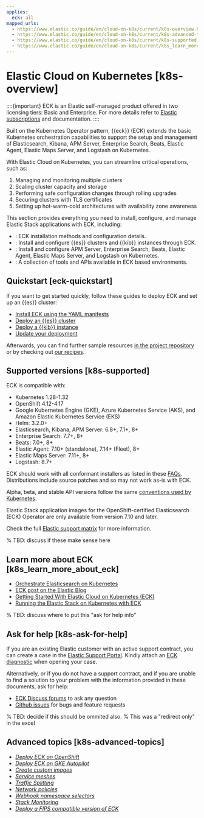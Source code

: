 ```yaml
---
applies:
  eck: all
mapped_urls:
  - https://www.elastic.co/guide/en/cloud-on-k8s/current/k8s-overview.html
  - https://www.elastic.co/guide/en/cloud-on-k8s/current/k8s-advanced-topics.html
  - https://www.elastic.co/guide/en/cloud-on-k8s/current/k8s-supported.html
  - https://www.elastic.co/guide/en/cloud-on-k8s/current/k8s_learn_more_about_eck.html
---
```


# Elastic Cloud on Kubernetes [k8s-overview]

::::{important}
ECK is an Elastic self-managed product offered in two licensing tiers: Basic and Enterprise. For more details refer to [Elastic subscriptions](https://www.elastic.co/subscriptions) and [](/deploy-manage/license/manage-your-license-in-eck.md) documentation.
::::

Built on the Kubernetes Operator pattern, {{eck}} (ECK) extends the basic Kubernetes orchestration capabilities to support the setup and management of Elasticsearch, Kibana, APM Server, Enterprise Search, Beats, Elastic Agent, Elastic Maps Server, and Logstash on Kubernetes.

With Elastic Cloud on Kubernetes, you can streamline critical operations, such as:

1. Managing and monitoring multiple clusters
2. Scaling cluster capacity and storage
3. Performing safe configuration changes through rolling upgrades
4. Securing clusters with TLS certificates
5. Setting up hot-warm-cold architectures with availability zone awareness

This section provides everything you need to install, configure, and manage Elastic Stack applications with ECK, including:

- [](./cloud-on-k8s/deploy-an-orchestrator.md): ECK installation methods and configuration details.
- [](./cloud-on-k8s/manage-deployments.md): Install and configure {{es}} clusters and {{kib}} instances through ECK.
- [](./cloud-on-k8s/orchestrate-other-elastic-applications.md): Install and configure APM Server, Enterprise Search, Beats, Elastic Agent, Elastic Maps Server, and Logstash on Kubernetes.
- [](./cloud-on-k8s/tools-apis.md): A collection of tools and APIs available in ECK based environments.

## Quickstart [eck-quickstart]

If you want to get started quickly, follow these guides to deploy ECK and set up an {{es}} cluster:

* [Install ECK using the YAML manifests](./cloud-on-k8s/install-using-yaml-manifest-quickstart.md)
* [Deploy an {{es}} cluster](./cloud-on-k8s/elasticsearch-deployment-quickstart.md)
* [Deploy a {{kib}} instance](./cloud-on-k8s/kibana-instance-quickstart.md)
* [Update your deployment](./cloud-on-k8s/update-deployments.md)

Afterwards, you can find further sample resources [in the project repository](https://github.com/elastic/cloud-on-k8s/tree/2.16/config/samples) or by checking out [our recipes](./cloud-on-k8s/recipes.md).

## Supported versions [k8s-supported]

ECK is compatible with:

* Kubernetes 1.28-1.32
* OpenShift 4.12-4.17
* Google Kubernetes Engine (GKE), Azure Kubernetes Service (AKS), and Amazon Elastic Kubernetes Service (EKS)
* Helm: 3.2.0+
* Elasticsearch, Kibana, APM Server: 6.8+, 7.1+, 8+
* Enterprise Search: 7.7+, 8+
* Beats: 7.0+, 8+
* Elastic Agent: 7.10+ (standalone), 7.14+ (Fleet), 8+
* Elastic Maps Server: 7.11+, 8+
* Logstash: 8.7+

ECK should work with all conformant installers as listed in these [FAQs](https://github.com/cncf/k8s-conformance/blob/master/faq.md#what-is-a-distribution-hosted-platform-and-an-installer). Distributions include source patches and so may not work as-is with ECK.

Alpha, beta, and stable API versions follow the same [conventions used by Kubernetes](https://kubernetes.io/docs/concepts/overview/kubernetes-api/#api-versioning).

Elastic Stack application images for the OpenShift-certified Elasticsearch (ECK) Operator are only available from version 7.10 and later.

Check the full [Elastic support matrix](https://www.elastic.co/support/matrix#matrix_kubernetes) for more information.

% TBD: discuss if these make sense here
## Learn more about ECK [k8s_learn_more_about_eck]

* [Orchestrate Elasticsearch on Kubernetes](https://www.elastic.co/elasticsearch-kubernetes)
* [ECK post on the Elastic Blog](https://www.elastic.co/blog/introducing-elastic-cloud-on-kubernetes-the-elasticsearch-operator-and-beyond?elektra=products&storm=sub1)
* [Getting Started With Elastic Cloud on Kubernetes (ECK)](https://www.youtube.com/watch?v=PIJmlYBIFXM)
* [Running the Elastic Stack on Kubernetes with ECK](https://www.youtube.com/watch?v=Wf6E3vkvEFM)

% TBD: discuss where to put this "ask for help info"
## Ask for help [k8s-ask-for-help]

If you are an existing Elastic customer with an active support contract, you can create a case in the [Elastic Support Portal](https://support.elastic.co/). Kindly attach an [ECK diagnostic](/troubleshoot/deployments/cloud-on-k8s/run-eck-diagnostics.md) when opening your case.

Alternatively, or if you do not have a support contract, and if you are unable to find a solution to your problem with the information provided in these documents, ask for help:

* [ECK Discuss forums](https://discuss.elastic.co/c/eck) to ask any question
* [Github issues](https://github.com/elastic/cloud-on-k8s/issues) for bugs and feature requests

% TBD: decide if this should be ommited also.
% This was a "redirect only" in the excel
## Advanced topics [k8s-advanced-topics]

* [*Deploy ECK on OpenShift*](/deploy-manage/deploy/cloud-on-k8s/deploy-eck-on-openshift.md)
* [*Deploy ECK on GKE Autopilot*](/deploy-manage/deploy/cloud-on-k8s/deploy-eck-on-gke-autopilot.md)
* [*Create custom images*](/deploy-manage/deploy/cloud-on-k8s/create-custom-images.md)
* [*Service meshes*](/deploy-manage/deploy/cloud-on-k8s/service-meshes.md)
* [*Traffic Splitting*](/deploy-manage/deploy/cloud-on-k8s/requests-routing-to-elasticsearch-nodes.md)
* [*Network policies*](/deploy-manage/deploy/cloud-on-k8s/network-policies.md)
* [*Webhook namespace selectors*](/deploy-manage/deploy/cloud-on-k8s/webhook-namespace-selectors.md)
* [*Stack Monitoring*](/deploy-manage/monitor/stack-monitoring/eck-stack-monitoring.md)
* [*Deploy a FIPS compatible version of ECK*](/deploy-manage/deploy/cloud-on-k8s/deploy-fips-compatible-version-of-eck.md)
